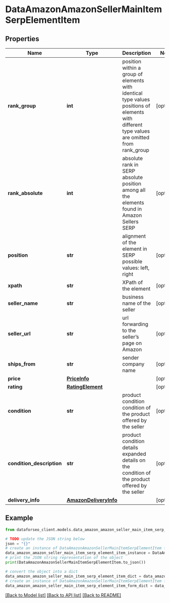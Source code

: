 # DataAmazonAmazonSellerMainItemSerpElementItem


## Properties

Name | Type | Description | Notes
------------ | ------------- | ------------- | -------------
**rank_group** | **int** | position within a group of elements with identical type values positions of elements with different type values are omitted from rank_group | [optional] 
**rank_absolute** | **int** | absolute rank in SERP absolute position among all the elements found in Amazon Sellers SERP | [optional] 
**position** | **str** | alignment of the element in SERP possible values: left, right | [optional] 
**xpath** | **str** | XPath of the element | [optional] 
**seller_name** | **str** | business name of the seller | [optional] 
**seller_url** | **str** | url forwarding to the seller’s page on Amazon | [optional] 
**ships_from** | **str** | sender company name | [optional] 
**price** | [**PriceInfo**](PriceInfo.md) |  | [optional] 
**rating** | [**RatingElement**](RatingElement.md) |  | [optional] 
**condition** | **str** | product condition condition of the product offered by the seller | [optional] 
**condition_description** | **str** | product condition details expanded details on the condition of the product offered by the seller | [optional] 
**delivery_info** | [**AmazonDeliveryInfo**](AmazonDeliveryInfo.md) |  | [optional] 

## Example

```python
from dataforseo_client.models.data_amazon_amazon_seller_main_item_serp_element_item import DataAmazonAmazonSellerMainItemSerpElementItem

# TODO update the JSON string below
json = "{}"
# create an instance of DataAmazonAmazonSellerMainItemSerpElementItem from a JSON string
data_amazon_amazon_seller_main_item_serp_element_item_instance = DataAmazonAmazonSellerMainItemSerpElementItem.from_json(json)
# print the JSON string representation of the object
print(DataAmazonAmazonSellerMainItemSerpElementItem.to_json())

# convert the object into a dict
data_amazon_amazon_seller_main_item_serp_element_item_dict = data_amazon_amazon_seller_main_item_serp_element_item_instance.to_dict()
# create an instance of DataAmazonAmazonSellerMainItemSerpElementItem from a dict
data_amazon_amazon_seller_main_item_serp_element_item_form_dict = data_amazon_amazon_seller_main_item_serp_element_item.from_dict(data_amazon_amazon_seller_main_item_serp_element_item_dict)
```
[[Back to Model list]](../README.md#documentation-for-models) [[Back to API list]](../README.md#documentation-for-api-endpoints) [[Back to README]](../README.md)


